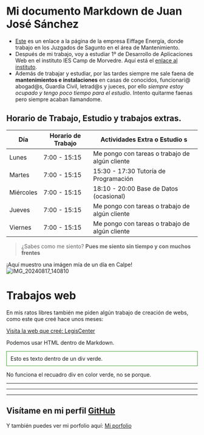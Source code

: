 # Mi documento Markdown de Juan José Sánchez

* [Este](https://eiffage.es/) es un enlace a la página de la empresa Eiffage Energía, donde trabajo en los Juzgados de Sagunto en el área de Mantenimiento.
* Después de mi trabajo, voy a estudiar 1º de Desarrollo de Aplicaciones Web en el instituto IES Camp de Morvedre. Aquí está el [enlace al instituto](https://portal.edu.gva.es/iescamp/va/centre/).
* Además de trabajar y estudiar, por las tardes siempre me sale faena de **mantenimientos e instalaciones** en casas de conocidos, funcionari@ abogad@s, Guardia Civil, letrad@s y jueces, por ello *siempre estoy ocupado y tengo poco tiempo para el estudio*. Intento quitarme faenas pero siempre acaban llamandome.

## Horario de Trabajo, Estudio y trabajos extras.

| Día         | Horario de Trabajo       | Actividades Extra o Estudio    s               |
|-------------|--------------------------|------------------------------------------------|
| Lunes       | 7:00 - 15:15             | Me pongo con tareas o trabajo de algún cliente |
| Martes      | 7:00 - 15:15             | 15:30 - 17:30 Tutoría de Programación          |
| Miércoles   | 7:00 - 15:15             | 18:10 - 20:00 Base de Datos (ocasional)        |
| Jueves      | 7:00 - 15:15             | Me pongo con tareas o trabajo de algún cliente |
| Viernes     | 7:00 - 15:15             | Me pongo con tareas o trabajo de algún cliente |

> ¿Sabes como me siento? **Pues me siento sin tiempo y con muchos frentes**

¡Aquí muestro una imágen mía de un día en Calpe!  
![IMG_20240817_140810](https://github.com/user-attachments/assets/80218d31-e480-4426-b833-b3667d6dddf4)


# Trabajos web

En mis ratos libres también me piden algún trabajo de creación de webs, como este que creé hace unos meses:

[Visita la web que creé: LegisCenter](https://legiscenter.es)

 
Podemos usar HTML dentro de Markdown.

<div style="border: 1px solid #309920; padding:10px;">
    Esto es texto dentro de un div verde.
</div>

No funciona el recuadro div en color verde, no se porque.

---

---

---

## Visítame en mi perfil [GitHub](https://github.com/juanjosesanchezcosin)

Y también puedes ver mi porfolio aquí: [Mi porfolio](https://juanjosesanchezcosin.github.io/html_css_java_script/)


